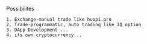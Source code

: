 Possibilites

    1. Exchange-manual trade like huopi.pro
    2. Trade-programmatic, auto trading like IQ option
    3. DApp Development ...
    4. its own cryptocurrency...
